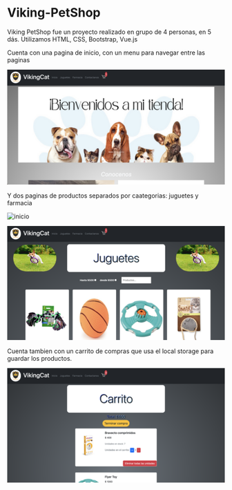 # Viking-PetShop

Viking PetShop fue un proyecto realizado en grupo de 4 personas, en 5 dás. Utilizamos HTML, CSS, Bootstrap, Vue.js

Cuenta con una pagina de inicio, con un menu para navegar entre las paginas

 ![inicio](https://raw.githubusercontent.com/MRDoming/Viking-PetShop/main/img/v-inicio.png)

Y dos paginas de productos separados por caategorias: juguetes y farmacia

 ![inicio](https://raw.githubusercontent.com/MRDoming/Viking-PetShop/main/img/v-farmacia.png)

 ![inicio](https://raw.githubusercontent.com/MRDoming/Viking-PetShop/main/img/v-juguetes.png)

Cuenta tambien con un carrito de compras que usa el local storage para guardar los productos.

 ![inicio](https://raw.githubusercontent.com/MRDoming/Viking-PetShop/main/img/v-carrito.png)

